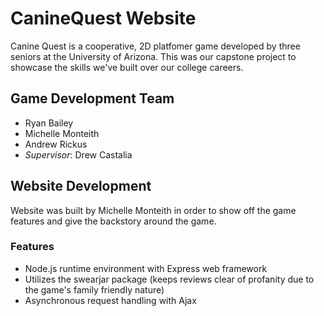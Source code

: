 # CanineQuest Website
Canine Quest is a cooperative, 2D platfomer game developed by three seniors at the University of Arizona. This was our capstone project to showcase the skills we've built over our college careers.

## Game Development Team
* Ryan Bailey
* Michelle Monteith
* Andrew Rickus
* <i>Supervisor</i>: Drew Castalia

## Website Development
Website was built by Michelle Monteith in order to show off the game features and give the backstory around the game.

### Features
* Node.js runtime environment with Express web framework
* Utilizes the swearjar package (keeps reviews clear of profanity due to the game's family friendly nature)
* Asynchronous request handling with Ajax 

